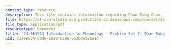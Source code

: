```yaml
---
content_type: resource
description: This file contains information regarding Phan Rang Cham.
file: https://ol-ocw-studio-app-production.s3.amazonaws.com/courses/24-961-introduction-to-phonology-fall-2014/c1a9e634b0d62020628e5e3bde58aa1c_MIT24_961F14_pset7.pdf
file_type: application/pdf
resourcetype: Document
title: '24.961F14 Introduction to Phonology - Problem Set 7: Phan Rang Cham'
uid: c1a9e634-b0d6-2020-628e-5e3bde58aa1c
---
```


